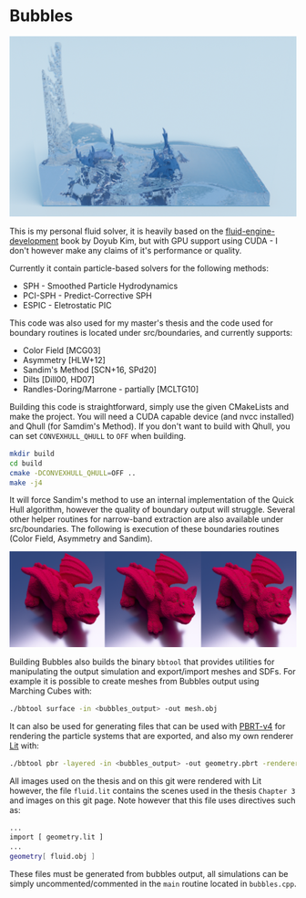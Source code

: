 # Bubbles

![Alt text](/images/fluid.png)

This is my personal fluid solver, it is heavily based on the [fluid-engine-development](https://fluidenginedevelopment.org/) book by Doyub Kim, but with GPU support using CUDA - I don't however make any claims of it's performance or quality.

Currently it contain particle-based solvers for the following methods:
* SPH - Smoothed Particle Hydrodynamics
* PCI-SPH - Predict-Corrective SPH
* ESPIC - Eletrostatic PIC

This code was also used for my master's thesis and the code used for boundary routines is located under src/boundaries, and currently supports:
* Color Field [MCG03]
* Asymmetry [HLW+12]
* Sandim's Method [SCN+16, SPd20]
* Dilts [Dill00, HD07]
* Randles-Doring/Marrone - partially [MCLTG10]

Building this code is straightforward, simply use the given CMakeLists and make the project. You will need a CUDA capable device (and nvcc installed) and Qhull (for Samdim's Method). If you don't want to build with Qhull, you can set `CONVEXHULL_QHULL` to `OFF` when building.
```bash
mkdir build
cd build
cmake -DCONVEXHULL_QHULL=OFF ..
make -j4
```
It will force Sandim's method to use an internal implementation of the Quick Hull algorithm, however the quality of boundary output will struggle. Several other helper routines for narrow-band extraction are also available under src/boundaries. The following is execution of these boundaries routines (Color Field, Asymmetry and Sandim).

![Alt text](images/comps.png)

Building Bubbles also builds the binary `bbtool` that provides utilities for manipulating the output simulation and export/import meshes and SDFs. For example it is possible to create meshes from Bubbles output using Marching Cubes with:
```bash
./bbtool surface -in <bubbles_output> -out mesh.obj
```
It can also be used for generating files that can be used with [PBRT-v4](https://github.com/mmp/pbrt-v4) for rendering the particle systems that are exported, and also my own renderer [Lit](https://github.com/felpzOliveira/Lit) with:
```bash
./bbtool pbr -layered -in <bubbles_output> -out geometry.pbrt -renderer pbrt
```

All images used on the thesis and on this git were rendered with Lit however, the file `fluid.lit` contains the scenes used in the thesis `Chapter 3` and images on this git page. Note however that this file uses directives such as:
```bash
...
import [ geometry.lit ]
...
geometry[ fluid.obj ]
```
These files must be generated from bubbles output, all simulations can be simply uncommented/commented in the `main` routine located in `bubbles.cpp`.
